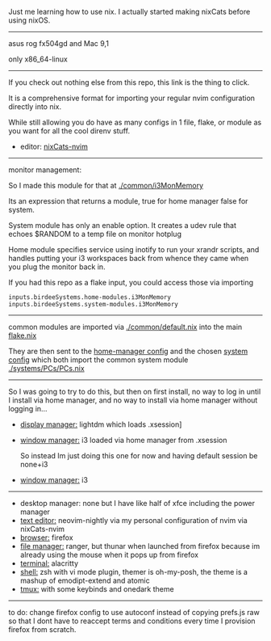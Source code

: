 Just me learning how to use nix. I actually started making nixCats before using nixOS.

---

asus rog fx504gd and Mac 9,1

only x86_64-linux

---

If you check out nothing else from this repo, this link is the thing to click.

It is a comprehensive format for importing your regular nvim configuration directly into nix.

While still allowing you do have as many configs in 1 file, flake, or module as you want for all the cool direnv stuff.

- editor: [nixCats-nvim](https://github.com/BirdeeHub/nixCats-nvim)

---

monitor management:

  So I made this module for that at [./common/i3MonMemory](./common/i3MonMemory)

  Its an expression that returns a module, true for home manager false for system.

  System module has only an enable option.
  It creates a udev rule that echoes $RANDOM to a temp file on monitor hotplug

  Home module specifies service using inotify to run your xrandr scripts, and handles putting your i3 workspaces back from whence they came when you plug the monitor back in.

  If you had this repo as a flake input, you could access those via importing

    inputs.birdeeSystems.home-modules.i3MonMemory
    inputs.birdeeSystems.system-modules.i3MonMemory

---

common modules are imported via [./common/default.nix](./common/default.nix) into the main [flake.nix](./flake.nix)

They are then sent to the [home-manager config](./homes/birdee.nix) and the chosen [system](./systems/PCs/aSUS/default.nix) [config](./systems/PCs/dustbook/default.nix) which both import the common system module [./systems/PCs/PCs.nix](./systems/PCs/PCs.nix)

---

So I was going to try to do this, but then on first install, no way to log in until I install via home manager, and no way to install via home manager without logging in...
- [display manager:](./common/lightdm/default.nix) lightdm which loads .xsession]
- [window manager:](./common/i3/home/default.nix) i3 loaded via home manager from .xsession

  So instead Im just doing this one for now and having default session be none+i3
- [window manager:](./common/i3/system/default.nix) i3

---

- desktop manager: none but I have like half of xfce including the power manager
- [text editor:](./common/birdeevim) neovim-nightly via my personal configuration of nvim via nixCats-nvim
- [browser:](./common/firefox) firefox
- [file manager:](./common/ranger/default.nix) ranger, but thunar when launched from firefox because im already using the mouse when it pops up from firefox
- [terminal:](./common/term/alacritty/default.nix) alacritty
- [shell:](./common/term/shell/home/zsh.nix) zsh with vi mode plugin, themer is oh-my-posh, the theme is a mashup of emodipt-extend and atomic
- [tmux:](./common/term/tmux/default.nix) with some keybinds and onedark theme

---

to do: change firefox config to use autoconf instead of copying prefs.js raw so that I dont have to reaccept terms and conditions every time I provision firefox from scratch.
